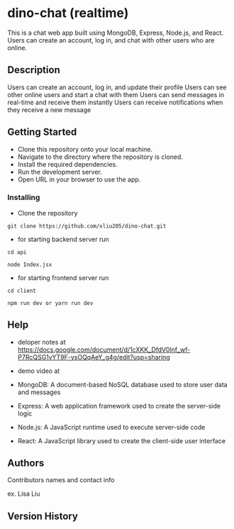 # dino-chat (realtime)

This is a chat web app built using MongoDB, Express, Node.js, and React. 
Users can create an account, log in, and chat with other users who are online.

## Description

Users can create an account, log in, and update their profile
Users can see other online users and start a chat with them
Users can send messages in real-time and receive them instantly
Users can receive notifications when they receive a new message




## Getting Started
* Clone this repository onto your local machine.
* Navigate to the directory where the repository is cloned.
* Install the required dependencies.
* Run the development server.
* Open URL in your browser to use the app.

### Installing

* Clone the repository
```
git clone https://github.com/xliu205/dino-chat.git
```
* for starting backend server run
```
cd api
```
```
node Index.jsx
```
* for starting frontend server run
```
cd client
```
```
npm run dev or yarn run dev
```


## Help

* deloper notes at https://docs.google.com/document/d/1cXKK_DfdV0lnf_wf-P7RcQSG1vYT9F-ysOQqAeY_g4g/edit?usp=sharing
* demo video at 

* MongoDB: A document-based NoSQL database used to store user data and messages
* Express: A web application framework used to create the server-side logic
* Node.js: A JavaScript runtime used to execute server-side code
* React: A JavaScript library used to create the client-side user interface



## Authors

Contributors names and contact info

ex. Lisa Liu


## Version History




